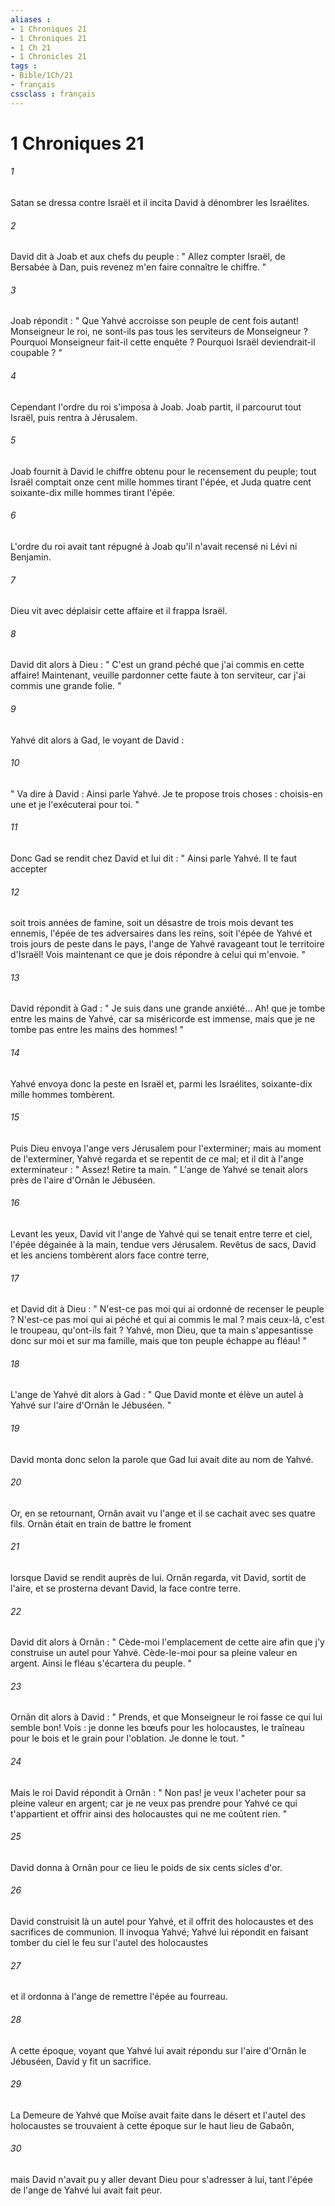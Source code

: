 ```yaml
---
aliases : 
- 1 Chroniques 21
- 1 Chroniques 21
- 1 Ch 21
- 1 Chronicles 21
tags : 
- Bible/1Ch/21
- français
cssclass : français
---
```


# 1 Chroniques 21

###### 1
Satan se dressa contre Israël et il incita David à dénombrer les Israélites. 
###### 2
David dit à Joab et aux chefs du peuple : " Allez compter Israël, de Bersabée à Dan, puis revenez m'en faire connaître le chiffre. " 
###### 3
Joab répondit : " Que Yahvé accroisse son peuple de cent fois autant! Monseigneur le roi, ne sont-ils pas tous les serviteurs de Monseigneur ? Pourquoi Monseigneur fait-il cette enquête ? Pourquoi Israël deviendrait-il coupable ? " 
###### 4
Cependant l'ordre du roi s'imposa à Joab. Joab partit, il parcourut tout Israël, puis rentra à Jérusalem. 
###### 5
Joab fournit à David le chiffre obtenu pour le recensement du peuple; tout Israël comptait onze cent mille hommes tirant l'épée, et Juda quatre cent soixante-dix mille hommes tirant l'épée. 
###### 6
L'ordre du roi avait tant répugné à Joab qu'il n'avait recensé ni Lévi ni Benjamin. 
###### 7
Dieu vit avec déplaisir cette affaire et il frappa Israël. 
###### 8
David dit alors à Dieu : " C'est un grand péché que j'ai commis en cette affaire! Maintenant, veuille pardonner cette faute à ton serviteur, car j'ai commis une grande folie. " 
###### 9
Yahvé dit alors à Gad, le voyant de David : 
###### 10
" Va dire à David : Ainsi parle Yahvé. Je te propose trois choses : choisis-en une et je l'exécuterai pour toi. " 
###### 11
Donc Gad se rendit chez David et lui dit : " Ainsi parle Yahvé. Il te faut accepter 
###### 12
soit trois années de famine, soit un désastre de trois mois devant tes ennemis, l'épée de tes adversaires dans les reins, soit l'épée de Yahvé et trois jours de peste dans le pays, l'ange de Yahvé ravageant tout le territoire d'Israël! Vois maintenant ce que je dois répondre à celui qui m'envoie. " 
###### 13
David répondit à Gad : " Je suis dans une grande anxiété... Ah! que je tombe entre les mains de Yahvé, car sa miséricorde est immense, mais que je ne tombe pas entre les mains des hommes! " 
###### 14
Yahvé envoya donc la peste en Israël et, parmi les Israélites, soixante-dix mille hommes tombèrent. 
###### 15
Puis Dieu envoya l'ange vers Jérusalem pour l'exterminer; mais au moment de l'exterminer, Yahvé regarda et se repentit de ce mal; et il dit à l'ange exterminateur : " Assez! Retire ta main. " L'ange de Yahvé se tenait alors près de l'aire d'Ornân le Jébuséen. 
###### 16
Levant les yeux, David vit l'ange de Yahvé qui se tenait entre terre et ciel, l'épée dégainée à la main, tendue vers Jérusalem. Revêtus de sacs, David et les anciens tombèrent alors face contre terre, 
###### 17
et David dit à Dieu : " N'est-ce pas moi qui ai ordonné de recenser le peuple ? N'est-ce pas moi qui ai péché et qui ai commis le mal ? mais ceux-là, c'est le troupeau, qu'ont-ils fait ? Yahvé, mon Dieu, que ta main s'appesantisse donc sur moi et sur ma famille, mais que ton peuple échappe au fléau! " 
###### 18
L'ange de Yahvé dit alors à Gad : " Que David monte et élève un autel à Yahvé sur l'aire d'Ornân le Jébuséen. " 
###### 19
David monta donc selon la parole que Gad lui avait dite au nom de Yahvé. 
###### 20
Or, en se retournant, Ornân avait vu l'ange et il se cachait avec ses quatre fils. Ornân était en train de battre le froment 
###### 21
lorsque David se rendit auprès de lui. Ornân regarda, vit David, sortit de l'aire, et se prosterna devant David, la face contre terre. 
###### 22
David dit alors à Ornân : " Cède-moi l'emplacement de cette aire afin que j'y construise un autel pour Yahvé. Cède-le-moi pour sa pleine valeur en argent. Ainsi le fléau s'écartera du peuple. " 
###### 23
Ornân dit alors à David : " Prends, et que Monseigneur le roi fasse ce qui lui semble bon! Vois : je donne les bœufs pour les holocaustes, le traîneau pour le bois et le grain pour l'oblation. Je donne le tout. " 
###### 24
Mais le roi David répondit à Ornân : " Non pas! je veux l'acheter pour sa pleine valeur en argent; car je ne veux pas prendre pour Yahvé ce qui t'appartient et offrir ainsi des holocaustes qui ne me coûtent rien. " 
###### 25
David donna à Ornân pour ce lieu le poids de six cents sicles d'or. 
###### 26
David construisit là un autel pour Yahvé, et il offrit des holocaustes et des sacrifices de communion. Il invoqua Yahvé; Yahvé lui répondit en faisant tomber du ciel le feu sur l'autel des holocaustes 
###### 27
et il ordonna à l'ange de remettre l'épée au fourreau. 
###### 28
A cette époque, voyant que Yahvé lui avait répondu sur l'aire d'Ornân le Jébuséen, David y fit un sacrifice. 
###### 29
La Demeure de Yahvé que Moïse avait faite dans le désert et l'autel des holocaustes se trouvaient à cette époque sur le haut lieu de Gabaôn, 
###### 30
mais David n'avait pu y aller devant Dieu pour s'adresser à lui, tant l'épée de l'ange de Yahvé lui avait fait peur. 
